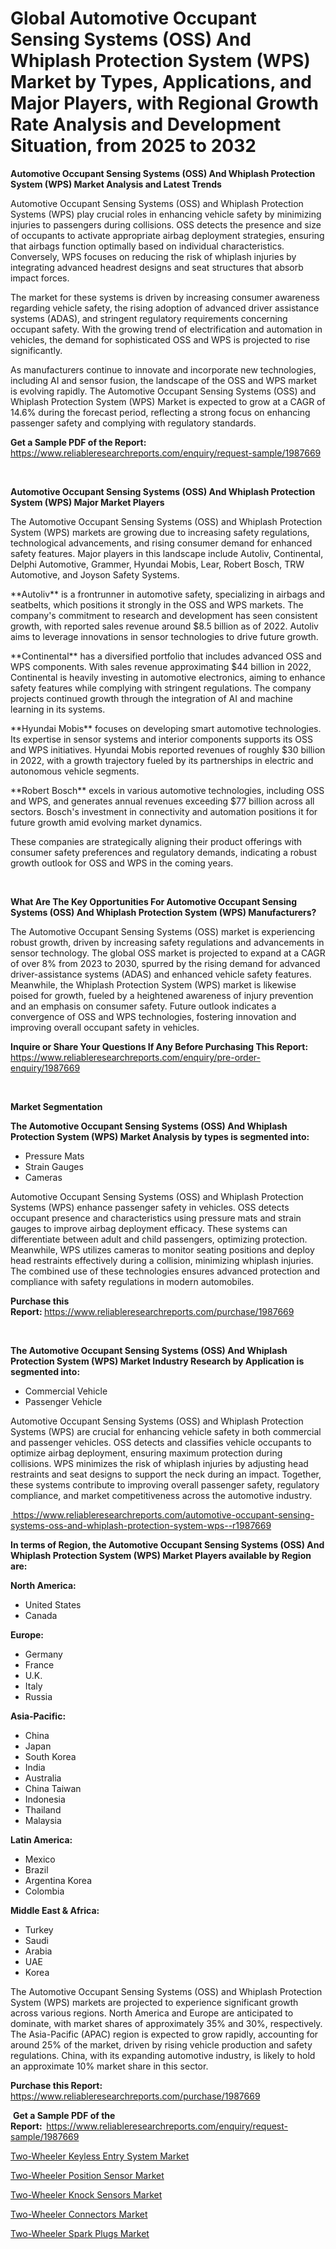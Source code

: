 <p><h1>Global Automotive Occupant Sensing Systems (OSS) And Whiplash Protection System (WPS) Market by Types, Applications, and Major Players, with Regional Growth Rate Analysis and Development Situation, from 2025 to 2032</h1></p><p><strong>Automotive Occupant Sensing Systems (OSS) And Whiplash Protection System (WPS) Market Analysis and Latest Trends</strong></p>
<p><p>Automotive Occupant Sensing Systems (OSS) and Whiplash Protection Systems (WPS) play crucial roles in enhancing vehicle safety by minimizing injuries to passengers during collisions. OSS detects the presence and size of occupants to activate appropriate airbag deployment strategies, ensuring that airbags function optimally based on individual characteristics. Conversely, WPS focuses on reducing the risk of whiplash injuries by integrating advanced headrest designs and seat structures that absorb impact forces.</p><p>The market for these systems is driven by increasing consumer awareness regarding vehicle safety, the rising adoption of advanced driver assistance systems (ADAS), and stringent regulatory requirements concerning occupant safety. With the growing trend of electrification and automation in vehicles, the demand for sophisticated OSS and WPS is projected to rise significantly.</p><p>As manufacturers continue to innovate and incorporate new technologies, including AI and sensor fusion, the landscape of the OSS and WPS market is evolving rapidly. The Automotive Occupant Sensing Systems (OSS) and Whiplash Protection System (WPS) Market is expected to grow at a CAGR of 14.6% during the forecast period, reflecting a strong focus on enhancing passenger safety and complying with regulatory standards.</p></p>
<p><strong>Get a Sample PDF of the Report:&nbsp;</strong> <a href="https://www.reliableresearchreports.com/enquiry/request-sample/1987669?utm_campaign=102&utm_medium=2&utm_source=Github&utm_content=ia&utm_term=31032025&utm_id=automotive-occupant-sensing-systems-oss-and-whiplash-protection-system-wps">https://www.reliableresearchreports.com/enquiry/request-sample/1987669</a></p>
<p>&nbsp;</p>
<p><strong>Automotive Occupant Sensing Systems (OSS) And Whiplash Protection System (WPS) Major Market Players</strong></p>
<p><p>The Automotive Occupant Sensing Systems (OSS) and Whiplash Protection System (WPS) markets are growing due to increasing safety regulations, technological advancements, and rising consumer demand for enhanced safety features. Major players in this landscape include Autoliv, Continental, Delphi Automotive, Grammer, Hyundai Mobis, Lear, Robert Bosch, TRW Automotive, and Joyson Safety Systems.</p><p>**Autoliv** is a frontrunner in automotive safety, specializing in airbags and seatbelts, which positions it strongly in the OSS and WPS markets. The company's commitment to research and development has seen consistent growth, with reported sales revenue around $8.5 billion as of 2022. Autoliv aims to leverage innovations in sensor technologies to drive future growth.</p><p>**Continental** has a diversified portfolio that includes advanced OSS and WPS components. With sales revenue approximating $44 billion in 2022, Continental is heavily investing in automotive electronics, aiming to enhance safety features while complying with stringent regulations. The company projects continued growth through the integration of AI and machine learning in its systems.</p><p>**Hyundai Mobis** focuses on developing smart automotive technologies. Its expertise in sensor systems and interior components supports its OSS and WPS initiatives. Hyundai Mobis reported revenues of roughly $30 billion in 2022, with a growth trajectory fueled by its partnerships in electric and autonomous vehicle segments.</p><p>**Robert Bosch** excels in various automotive technologies, including OSS and WPS, and generates annual revenues exceeding $77 billion across all sectors. Bosch's investment in connectivity and automation positions it for future growth amid evolving market dynamics.</p><p>These companies are strategically aligning their product offerings with consumer safety preferences and regulatory demands, indicating a robust growth outlook for OSS and WPS in the coming years.</p></p>
<p>&nbsp;</p>
<p><strong>What Are The Key Opportunities For Automotive Occupant Sensing Systems (OSS) And Whiplash Protection System (WPS) Manufacturers?</strong></p>
<p><p>The Automotive Occupant Sensing Systems (OSS) market is experiencing robust growth, driven by increasing safety regulations and advancements in sensor technology. The global OSS market is projected to expand at a CAGR of over 8% from 2023 to 2030, spurred by the rising demand for advanced driver-assistance systems (ADAS) and enhanced vehicle safety features. Meanwhile, the Whiplash Protection System (WPS) market is likewise poised for growth, fueled by a heightened awareness of injury prevention and an emphasis on consumer safety. Future outlook indicates a convergence of OSS and WPS technologies, fostering innovation and improving overall occupant safety in vehicles.</p></p>
<p><strong>Inquire or Share Your Questions If Any Before Purchasing This Report:</strong> <a href="https://www.reliableresearchreports.com/enquiry/pre-order-enquiry/1987669?utm_campaign=102&utm_medium=2&utm_source=Github&utm_content=ia&utm_term=31032025&utm_id=automotive-occupant-sensing-systems-oss-and-whiplash-protection-system-wps">https://www.reliableresearchreports.com/enquiry/pre-order-enquiry/1987669</a></p>
<p>&nbsp;</p>
<p><strong>Market Segmentation</strong></p>
<p><strong>The Automotive Occupant Sensing Systems (OSS) And Whiplash Protection System (WPS) Market Analysis by types is segmented into:</strong></p>
<p><ul><li>Pressure Mats</li><li>Strain Gauges</li><li>Cameras</li></ul></p>
<p><p>Automotive Occupant Sensing Systems (OSS) and Whiplash Protection Systems (WPS) enhance passenger safety in vehicles. OSS detects occupant presence and characteristics using pressure mats and strain gauges to improve airbag deployment efficacy. These systems can differentiate between adult and child passengers, optimizing protection. Meanwhile, WPS utilizes cameras to monitor seating positions and deploy head restraints effectively during a collision, minimizing whiplash injuries. The combined use of these technologies ensures advanced protection and compliance with safety regulations in modern automobiles.</p></p>
<p><strong>Purchase this Report:&nbsp;</strong><a href="https://www.reliableresearchreports.com/purchase/1987669?utm_campaign=102&utm_medium=2&utm_source=Github&utm_content=ia&utm_term=31032025&utm_id=automotive-occupant-sensing-systems-oss-and-whiplash-protection-system-wps">https://www.reliableresearchreports.com/purchase/1987669</a></p>
<p>&nbsp;</p>
<p><strong>The Automotive Occupant Sensing Systems (OSS) And Whiplash Protection System (WPS) Market Industry Research by Application is segmented into:</strong></p>
<p><ul><li>Commercial Vehicle</li><li>Passenger Vehicle</li></ul></p>
<p><p>Automotive Occupant Sensing Systems (OSS) and Whiplash Protection Systems (WPS) are crucial for enhancing vehicle safety in both commercial and passenger vehicles. OSS detects and classifies vehicle occupants to optimize airbag deployment, ensuring maximum protection during collisions. WPS minimizes the risk of whiplash injuries by adjusting head restraints and seat designs to support the neck during an impact. Together, these systems contribute to improving overall passenger safety, regulatory compliance, and market competitiveness across the automotive industry.</p></p>
<p><a href="https://www.reliableresearchreports.com/automotive-occupant-sensing-systems-oss-and-whiplash-protection-system-wps--r1987669?utm_campaign=102&utm_medium=2&utm_source=Github&utm_content=ia&utm_term=31032025&utm_id=automotive-occupant-sensing-systems-oss-and-whiplash-protection-system-wps">&nbsp;https://www.reliableresearchreports.com/automotive-occupant-sensing-systems-oss-and-whiplash-protection-system-wps--r1987669</a></p>
<p><strong>In terms of Region, the Automotive Occupant Sensing Systems (OSS) And Whiplash Protection System (WPS) Market Players available by Region are:</strong></p>
<p>
    <p> <strong> North America: </strong>
        <ul>
            <li>United States</li>
            <li>Canada</li>
        </ul>
        </p> 
    <p> <strong> Europe: </strong>
        <ul>
            <li>Germany</li>
            <li>France</li>
            <li>U.K.</li>
            <li>Italy</li>
            <li>Russia</li>
        </ul>
        </p> 
    <p> <strong> Asia-Pacific: </strong>
        <ul>
            <li>China</li>
            <li>Japan</li>
            <li>South Korea</li>
            <li>India</li>
            <li>Australia</li>
            <li>China Taiwan</li>
            <li>Indonesia</li>
            <li>Thailand</li>
            <li>Malaysia</li>
        </ul>
        </p> 
    <p> <strong> Latin America: </strong>
        <ul>
            <li>Mexico</li>
            <li>Brazil</li>
            <li>Argentina Korea</li>
            <li>Colombia</li>
        </ul>
        </p> 
    <p> <strong> Middle East & Africa: </strong>
        <ul>
            <li>Turkey</li>
            <li>Saudi</li>
            <li>Arabia</li>
            <li>UAE</li>
            <li>Korea</li>
        </ul>
    </p>
    </p>
<p><p>The Automotive Occupant Sensing Systems (OSS) and Whiplash Protection System (WPS) markets are projected to experience significant growth across various regions. North America and Europe are anticipated to dominate, with market shares of approximately 35% and 30%, respectively. The Asia-Pacific (APAC) region is expected to grow rapidly, accounting for around 25% of the market, driven by rising vehicle production and safety regulations. China, with its expanding automotive industry, is likely to hold an approximate 10% market share in this sector.</p></p>
<p><strong>Purchase this Report: </strong><a href="https://www.reliableresearchreports.com/purchase/1987669?utm_campaign=102&utm_medium=2&utm_source=Github&utm_content=ia&utm_term=31032025&utm_id=automotive-occupant-sensing-systems-oss-and-whiplash-protection-system-wps">https://www.reliableresearchreports.com/purchase/1987669</a></p>
<p>&nbsp;<strong>Get a Sample PDF of the Report:&nbsp;&nbsp;</strong><a href="https://www.reliableresearchreports.com/enquiry/request-sample/1987669?utm_campaign=102&utm_medium=2&utm_source=Github&utm_content=ia&utm_term=31032025&utm_id=automotive-occupant-sensing-systems-oss-and-whiplash-protection-system-wps">https://www.reliableresearchreports.com/enquiry/request-sample/1987669</a></p>
<p><strong></strong></p>
<p><p><a href="https://github.com/ubavicachida/Market-Research-Report-List-1/blob/main/two-wheeler-keyless-entry-system-market.md?utm_campaign=102&utm_medium=2&utm_source=Github&utm_content=ia&utm_term=31032025&utm_id=automotive-occupant-sensing-systems-oss-and-whiplash-protection-system-wps">Two-Wheeler Keyless Entry System Market</a></p><p><a href="https://github.com/gasikcalbos8/Market-Research-Report-List-1/blob/main/two-wheeler-position-sensor-market.md?utm_campaign=102&utm_medium=2&utm_source=Github&utm_content=ia&utm_term=31032025&utm_id=automotive-occupant-sensing-systems-oss-and-whiplash-protection-system-wps">Two-Wheeler Position Sensor Market</a></p><p><a href="https://github.com/vaduzunny/Market-Research-Report-List-1/blob/main/two-wheeler-knock-sensors-market.md?utm_campaign=102&utm_medium=2&utm_source=Github&utm_content=ia&utm_term=31032025&utm_id=automotive-occupant-sensing-systems-oss-and-whiplash-protection-system-wps">Two-Wheeler Knock Sensors Market</a></p><p><a href="https://github.com/dayaanapis5/Market-Research-Report-List-1/blob/main/two-wheeler-connectors-market.md?utm_campaign=102&utm_medium=2&utm_source=Github&utm_content=ia&utm_term=31032025&utm_id=automotive-occupant-sensing-systems-oss-and-whiplash-protection-system-wps">Two-Wheeler Connectors Market</a></p><p><a href="https://github.com/dringmurza6r/Market-Research-Report-List-1/blob/main/two-wheeler-spark-plugs-market.md?utm_campaign=102&utm_medium=2&utm_source=Github&utm_content=ia&utm_term=31032025&utm_id=automotive-occupant-sensing-systems-oss-and-whiplash-protection-system-wps">Two-Wheeler Spark Plugs Market</a></p></p>